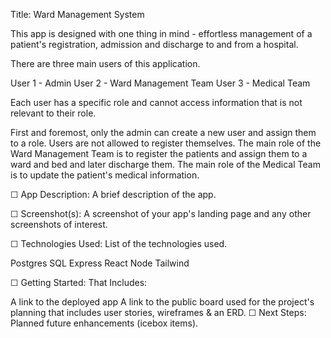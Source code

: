 Title: Ward Management System

This app is designed with one thing in mind - effortless management of a patient's registration, admission and discharge to and from a hospital.

There are three main users of this application.

User 1 - Admin
User 2 - Ward Management Team
User 3 - Medical Team

Each user has a specific role and cannot access information that is not relevant to their role.

First and foremost, only the admin can create a new user and assign them to a role. Users are not allowed to register themselves.
The main role of the Ward Management Team is to register the patients and assign them to a ward and bed and later discharge them.
The main role of the Medical Team is to update the patient's medical information.

☐ App Description: A brief description of the app.

☐ Screenshot(s): A screenshot of your app's landing page and any other screenshots of interest.

☐ Technologies Used: List of the technologies used.

Postgres SQL
Express
React
Node
Tailwind

☐ Getting Started: That Includes:

A link to the deployed app
A link to the public board used for the project's planning that includes user stories, wireframes & an ERD.
☐ Next Steps: Planned future enhancements (icebox items).
